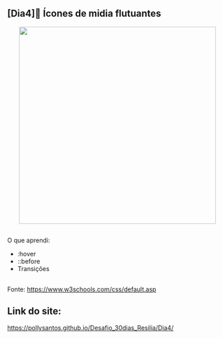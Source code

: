 ## [Dia4]🔘 Ícones de midia flutuantes

<div align="center">
  <img height="450em" src="https://user-images.githubusercontent.com/99842806/161789496-8df1a49d-78c0-42b3-97f9-9304d958fa59.gif"/>
</div>

##

O que aprendi:

- :hover
- ::before
- Transições


##

Fonte:
https://www.w3schools.com/css/default.asp

## Link do site:
https://pollysantos.github.io/Desafio_30dias_Resilia/Dia4/
